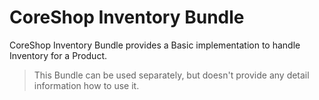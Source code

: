 # CoreShop Inventory Bundle

CoreShop Inventory Bundle provides a Basic implementation to handle Inventory for a Product.

> This Bundle can be used separately, but doesn't provide any detail information how to use it.